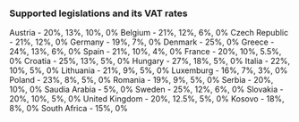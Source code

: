 
### Supported legislations and its VAT rates

Austria  - 20%, 13%, 10%, 0%
Belgium - 21%, 12%, 6%, 0%
Czech Republic - 21%, 12%, 0%
Germany - 19%, 7%, 0%
Denmark - 25%, 0%
Greece - 24%, 13%, 6%, 0%
Spain - 21%, 10%, 4%, 0%
France - 20%, 10%, 5.5%, 0%
Croatia - 25%, 13%, 5%, 0%
Hungary - 27%, 18%, 5%, 0%
Italia - 22%, 10%, 5%, 0%
Lithuania - 21%, 9%, 5%, 0%
Luxemburg - 16%, 7%, 3%, 0%
Poland - 23%, 8%, 5%, 0%
Romania - 19%, 9%, 5%, 0%
Serbia - 20%, 10%, 0%
Saudia Arabia - 5%, 0%
Sweden - 25%, 12%, 6%, 0%
Slovakia - 20%, 10%, 5%, 0%
United Kingdom - 20%, 12.5%, 5%, 0%
Kosovo - 18%, 8%, 0%
South Africa - 15%, 0%







